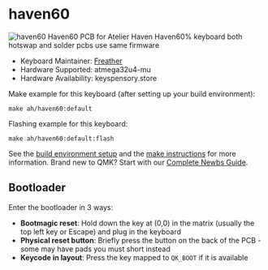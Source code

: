 # haven60

![haven60](https://i.imgur.com/Uja750Oh.png)
Haven60 PCB for Atelier Haven Haven60% keyboard
both hotswap and solder pcbs use same firmware

* Keyboard Maintainer: [Freather](https://github.com/Freather)
* Hardware Supported: atmega32u4-mu
* Hardware Availability: keyspensory.store

Make example for this keyboard (after setting up your build environment):

    make ah/haven60:default

Flashing example for this keyboard:

    make ah/haven60:default:flash

See the [build environment setup](https://docs.qmk.fm/#/getting_started_build_tools) and the [make instructions](https://docs.qmk.fm/#/getting_started_make_guide) for more information. Brand new to QMK? Start with our [Complete Newbs Guide](https://docs.qmk.fm/#/newbs).

## Bootloader

Enter the bootloader in 3 ways:

* **Bootmagic reset**: Hold down the key at (0,0) in the matrix (usually the top left key or Escape) and plug in the keyboard
* **Physical reset button**: Briefly press the button on the back of the PCB - some may have pads you must short instead
* **Keycode in layout**: Press the key mapped to `QK_BOOT` if it is available

